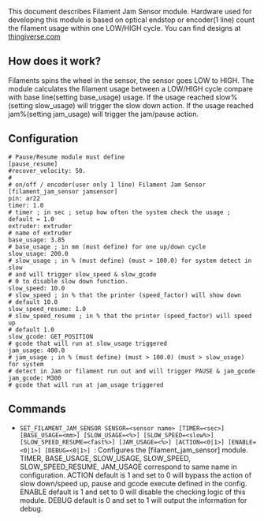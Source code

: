 This document describes Filament Jam Sensor module. Hardware used for developing this module is based on optical endstop or encoder(1 line) count the filament usage within one LOW/HIGH cycle. You can find designs at [thingiverse.com](https://www.thingiverse.com/thing:3067904)

## How does it work?
Filaments spins the wheel in the sensor, the sensor goes LOW to HIGH. The module calculates the filament usage between a LOW/HIGH cycle compare with base line(setting base_usage) usage.
If the usage reached slow%(setting slow_usage) will trigger the slow down action.
If the usage reached jam%(setting jam_usage) will trigger the jam/pause action.

## Configuration
    # Pause/Resume module must define
    [pause_resume]
    #recover_velocity: 50.
    #
    # on/off / encoder(user only 1 line) Filament Jam Sensor
    [filament_jam_sensor jamsensor]
    pin: ar22
    timer: 1.0
    # timer ; in sec ; setup how often the system check the usage ; default = 1.0
    extruder: extruder
    # name of extruder
    base_usage: 3.85
    # base_usage ; in mm (must define) for one up/down cycle
    slow_usage: 200.0
    # slow_usage ; in % (must define) (must > 100.0) for system detect in slow
    # and will trigger slow_speed & slow_gcode
    # 0 to disable slow down function.
    slow_speed: 10.0
    # slow_speed ; in % that the printer (speed_factor) will show down
    # default 10.0
    slow_speed_resume: 1.0
    # slow_speed_resume ; in % that the printer (speed_factor) will speed up
    # default 1.0
    slow_gcode: GET_POSITION
    # gcode that will run at slow_usage triggered
    jam_usage: 400.0
    # jam_usage ; in % (must define) (must > 100.0) (must > slow_usage) for system
    # detect in Jam or filament run out and will trigger PAUSE & jam_gcode
    jam_gcode: M300
    # gcode that will run at jam_usage triggered

## Commands
  - `SET_FILAMENT_JAM_SENSOR SENSOR=<sensor name> [TIMER=<sec>] [BASE_USAGE=<mm>]
    [SLOW_USAGE=<%>] [SLOW_SPEED=<slow%>] [SLOW_SPEED_RESUME=<fast%>]
    [JAM_USAGE=<%>] [ACTION=<0|1>] [ENABLE=<0|1>] [DEBUG=<0|1>]
    `:  Configures the [filament_jam_sensor] module. TIMER, BASE_USAGE, SLOW_USAGE,
    SLOW_SPEED, SLOW_SPEED_RESUME, JAM_USAGE correspond to same name in configuration.
    ACTION default is 1 and set to 0 will bypass the action of slow down/speed up,
    pause and gcode execute defined in the config. ENABLE default is 1 and set to 0
    will disable the checking logic of this module. DEBUG default is 0 and set to 1
    will output the information for debug.
